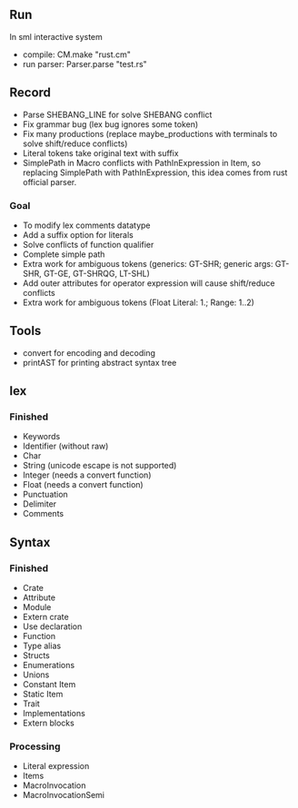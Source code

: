 ## Run
In sml interactive system
+ compile: CM.make "rust.cm"
+ run parser: Parser.parse "test.rs"

## Record
+ Parse SHEBANG_LINE for solve SHEBANG conflict
+ Fix grammar bug (lex bug ignores some token)
+ Fix many productions (replace maybe_productions with terminals to solve shift/reduce conflicts)
+ Literal tokens take original text with suffix
+ SimplePath in Macro conflicts with PathInExpression in Item, so replacing SimplePath with PathInExpression, this idea comes from rust official parser.
### Goal
+ To modify lex comments datatype
+ Add a suffix option for literals
+ Solve conflicts of function qualifier
+ Complete simple path
+ Extra work for ambiguous tokens
(generics: GT-SHR;
generic args: GT-SHR, GT-GE, GT-SHRQG, LT-SHL)
+ Add outer attributes for operator expression will cause shift/reduce conflicts
+ Extra work for ambiguous tokens
(Float Literal: 1.; Range: 1..2)

## Tools
+ convert for encoding and decoding
+ printAST for printing abstract syntax tree

## lex
### Finished
+ Keywords
+ Identifier (without raw)
+ Char
+ String (unicode escape is not supported)
+ Integer (needs a convert function)
+ Float (needs a convert function)
+ Punctuation
+ Delimiter
+ Comments

## Syntax
### Finished
+ Crate
+ Attribute
+ Module
+ Extern crate
+ Use declaration
+ Function
+ Type alias
+ Structs
+ Enumerations
+ Unions
+ Constant Item
+ Static Item
+ Trait
+ Implementations
+ Extern blocks
### Processing
+ Literal expression
+ Items
+ MacroInvocation
+ MacroInvocationSemi
